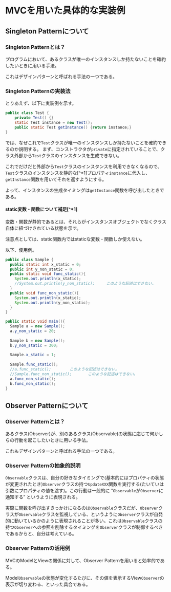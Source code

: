 # MVCを用いた具体的な実装例

## Singleton Patternについて

### Singleton Patternとは？
プログラムにおいて、あるクラスが唯一のインスタンスしか持たないことを確約したいときに用いる手法。

これはデザインパターンと呼ばれる手法の一つである。

### Singleton Patternの実装法
とりあえず、以下に実装例を示す。
```java
public class Test {
    private Test() {}
    static Test instance = new Test();
    public static Test getInstance() {return instance;}
}
```
では、なぜこれで`Test`クラスが唯一のインスタンスしか持たないことを確約できるのか説明する。
まず、コンストラクタが`private`に指定されていることで、クラス外部から`Test`クラスのインスタンスを生成できない。

これでだけだと外部から`Test`クラスのインスタンスを利用できなくなるので、`Test`クラスのインスタンスを静的な[^*1]プロパティ`instance`に代入し、`getInstance`関数を用いてそれを返すようにする。

よって、インスタンスの生成タイミングは`getInstance`関数を呼び出したときである。

#### static変数・関数について補足[^*1]

変数・関数が静的であるとは、それらがインスタンスオブジェクトでなくクラス自体に紐づけされている状態を示す。    

注意点としては、static関数内ではstaticな変数・関数しか使えない。

以下、使用例。

```java
public class Sample {
  public static int x_static = 0;
  public int y_non_static = 0;
  public static void func_static(){
    System.out.println(x_static);
    //System.out.println(y_non_static);		このような記述はできない。
  }
  public void func_non_static(){
    System.out.println(x_static);
    System.out.println(y_non_static);
  }
}
```

```java
public static void main(){
  Sample a = new Sample();
  a.y_non_static = 20;
  
  Sample b = new Sample();
  b.y_non_static = 300;
  
  Sample.x_static = 1;
  
  Sample.func_static();
  //a.func_static();		このような記述はできない。
  //Sample.func_non_static();		このような記述はできない。
  a.func_non_static();
  b.func_non_static();
}
```



## Observer Patternについて

### Observer Patternとは？

あるクラス(Observer)が、別のあるクラス(Observable)の状態に応じて何かしらの行動を起こしたいときに用いる手法。

これもデザインパターンと呼ばれる手法の一つである。

### Observer Patternの抽象的説明

`Observable`クラスは、自分の好きなタイミングで(基本的にはプロパティの状態が変更されたとき)`Observer`クラスの持つ`UpdateXXX`関数を実行する(たいていは引数にプロパティの値を渡す)。この行動は一般的に ”`Observable`が`Observer`に通知する” というように表現される。

実際に関数を呼び出すきっかけになるのは`Observable`クラスだが、`Observer`クラスが`Observable`クラスを監視している、というように`Observer`クラスが自発的に動いているかのように表現されることが多い。これは`Observable`クラスの持つ`Observer`への参照を削除するタイミングを`Observer`クラスが制御するべきであるからと、自分は考えている。

### Observer Patternの活用例

MVCのModelとViewの関係に対して、Observer Patternを用いると効率的である。

Model`Observable`の状態が変化するたびに、その値を表示するView`Observer`の表示が切り変わる、といった具合である。

